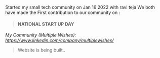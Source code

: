 Started my small tech community on Jan 16 2022 with ravi teja 
We both have made the First contribution to our community on :
> #### NATIONAL START UP DAY

*My Community (Multiple Wishes): https://www.linkedin.com/company/multiplewishes/*
> Website is being built..
